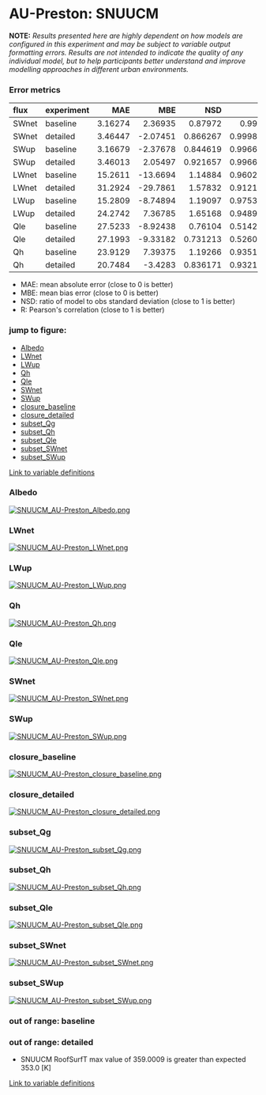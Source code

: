 # AU-Preston: SNUUCM

**NOTE:** *Results presented here are highly dependent on how models are configured in this experiment and may be subject to variable output formatting errors. Results are not intended to indicate the quality of any individual model, but to help participants better understand and improve modelling approaches in different urban environments.*

### Error metrics

| flux   | experiment   |      MAE |       MBE |      NSD |        R |
|:-------|:-------------|---------:|----------:|---------:|---------:|
| SWnet  | baseline     |  3.16274 |   2.36935 | 0.87972  | 0.9999   |
| SWnet  | detailed     |  3.46447 |  -2.07451 | 0.866267 | 0.999899 |
| SWup   | baseline     |  3.16679 |  -2.37678 | 0.844619 | 0.996614 |
| SWup   | detailed     |  3.46013 |   2.05497 | 0.921657 | 0.996658 |
| LWnet  | baseline     | 15.2611  | -13.6694  | 1.14884  | 0.960268 |
| LWnet  | detailed     | 31.2924  | -29.7861  | 1.57832  | 0.912107 |
| LWup   | baseline     | 15.2809  |  -8.74894 | 1.19097  | 0.975335 |
| LWup   | detailed     | 24.2742  |   7.36785 | 1.65168  | 0.948902 |
| Qle    | baseline     | 27.5233  |  -8.92438 | 0.76104  | 0.514239 |
| Qle    | detailed     | 27.1993  |  -9.33182 | 0.731213 | 0.526081 |
| Qh     | baseline     | 23.9129  |   7.39375 | 1.19266  | 0.935167 |
| Qh     | detailed     | 20.7484  |  -3.4283  | 0.836171 | 0.932199 |

 - MAE: mean absolute error (close to 0 is better)
 - MBE: mean bias error (close to 0 is better)
 - NSD: ratio of model to obs standard deviation (close to 1 is better)
 - R: Pearson's correlation (close to 1 is better)

### jump to figure:
 - [Albedo](#albedo)
 - [LWnet](#lwnet)
 - [LWup](#lwup)
 - [Qh](#qh)
 - [Qle](#qle)
 - [SWnet](#swnet)
 - [SWup](#swup)
 - [closure_baseline](#closure_baseline)
 - [closure_detailed](#closure_detailed)
 - [subset_Qg](#subset_qg)
 - [subset_Qh](#subset_qh)
 - [subset_Qle](#subset_qle)
 - [subset_SWnet](#subset_swnet)
 - [subset_SWup](#subset_swup)

[Link to variable definitions](../modelattrs/variable_definitions.md)

### <a name="albedo"></a>Albedo
[![SNUUCM_AU-Preston_Albedo.png](SNUUCM_AU-Preston_Albedo.png)](SNUUCM_AU-Preston_Albedo.png)

### <a name="lwnet"></a>LWnet
[![SNUUCM_AU-Preston_LWnet.png](SNUUCM_AU-Preston_LWnet.png)](SNUUCM_AU-Preston_LWnet.png)

### <a name="lwup"></a>LWup
[![SNUUCM_AU-Preston_LWup.png](SNUUCM_AU-Preston_LWup.png)](SNUUCM_AU-Preston_LWup.png)

### <a name="qh"></a>Qh
[![SNUUCM_AU-Preston_Qh.png](SNUUCM_AU-Preston_Qh.png)](SNUUCM_AU-Preston_Qh.png)

### <a name="qle"></a>Qle
[![SNUUCM_AU-Preston_Qle.png](SNUUCM_AU-Preston_Qle.png)](SNUUCM_AU-Preston_Qle.png)

### <a name="swnet"></a>SWnet
[![SNUUCM_AU-Preston_SWnet.png](SNUUCM_AU-Preston_SWnet.png)](SNUUCM_AU-Preston_SWnet.png)

### <a name="swup"></a>SWup
[![SNUUCM_AU-Preston_SWup.png](SNUUCM_AU-Preston_SWup.png)](SNUUCM_AU-Preston_SWup.png)

### <a name="closure_baseline"></a>closure_baseline
[![SNUUCM_AU-Preston_closure_baseline.png](SNUUCM_AU-Preston_closure_baseline.png)](SNUUCM_AU-Preston_closure_baseline.png)

### <a name="closure_detailed"></a>closure_detailed
[![SNUUCM_AU-Preston_closure_detailed.png](SNUUCM_AU-Preston_closure_detailed.png)](SNUUCM_AU-Preston_closure_detailed.png)

### <a name="subset_qg"></a>subset_Qg
[![SNUUCM_AU-Preston_subset_Qg.png](SNUUCM_AU-Preston_subset_Qg.png)](SNUUCM_AU-Preston_subset_Qg.png)

### <a name="subset_qh"></a>subset_Qh
[![SNUUCM_AU-Preston_subset_Qh.png](SNUUCM_AU-Preston_subset_Qh.png)](SNUUCM_AU-Preston_subset_Qh.png)

### <a name="subset_qle"></a>subset_Qle
[![SNUUCM_AU-Preston_subset_Qle.png](SNUUCM_AU-Preston_subset_Qle.png)](SNUUCM_AU-Preston_subset_Qle.png)

### <a name="subset_swnet"></a>subset_SWnet
[![SNUUCM_AU-Preston_subset_SWnet.png](SNUUCM_AU-Preston_subset_SWnet.png)](SNUUCM_AU-Preston_subset_SWnet.png)

### <a name="subset_swup"></a>subset_SWup
[![SNUUCM_AU-Preston_subset_SWup.png](SNUUCM_AU-Preston_subset_SWup.png)](SNUUCM_AU-Preston_subset_SWup.png)

### out of range: baseline


### out of range: detailed

 - SNUUCM RoofSurfT max value of 359.0009 is greater than expected 353.0 [K]


[Link to variable definitions](../modelattrs/variable_definitions.md)

